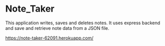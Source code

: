 # Note_Taker
This application writes, saves and deletes notes. 
It uses express backend and save and retrieve note data from a JSON file.


https://note-taker-62091.herokuapp.com/

